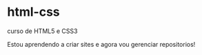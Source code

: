 # html-css
 curso de HTML5 e CSS3

Estou aprendendo a criar sites e agora vou gerenciar repositorios!